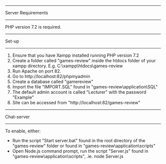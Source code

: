 *******************
Server Requirements
*******************

PHP version 7.2 is required.

*******************
Set-up
*******************

1. Ensure that you have Xampp installed running PHP version 7.2
2. Create a folder called "games-review" inside the htdocs folder of your xampp directory. E.g. C:\xampp\htdocs\games-review
3. Run Apache on port 82.
4. Go to http://localhost:82/phpmyadmin
5. Create a database called "gamereview"
6. Import the file "IMPORT.SQL" found in "games-review\application\SQL"
7. The default admin account is called "Lecturer" with the password "Example"
8. Site can be accessed from "http://localhost:82/games-review"

*******************
Chat-server
*******************

To enable, either:

- Run the script "Start server.bat" found in the root directory of the "games-review" folder or found in "games-review\application\scripts"
- Open Node.js command prompt, run the script "Server.js" found in "games-review\application\scripts", .ie. node Server.js